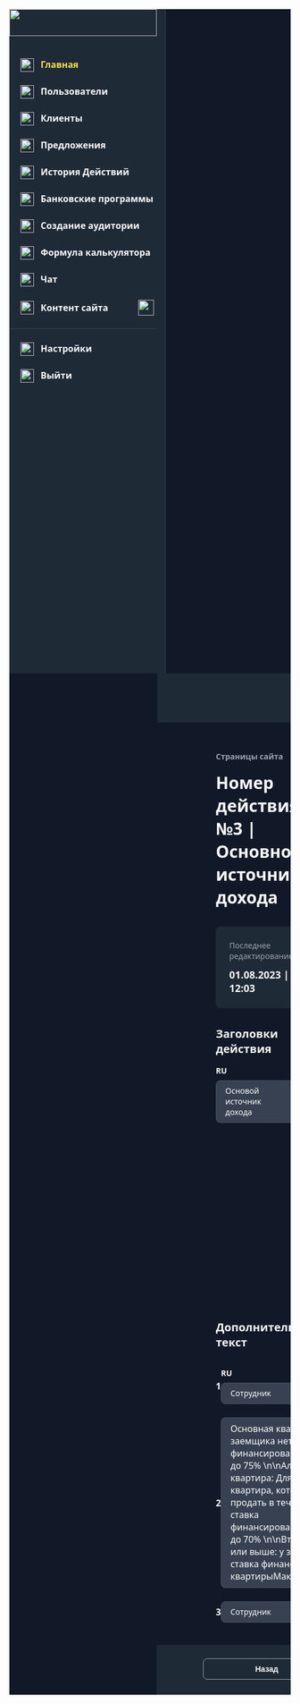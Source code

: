 <!DOCTYPE html>
<html lang="en">
<head>
	<meta charset="UTF-8">
	<meta name="viewport" content="width=device-width, initial-scale=1.0">
	<title>Контентстраницы№13.2Text|Default|RU</title>
	<style>
		body {
			font-family: system-ui;
		}
		.box {
			width: 264px;
			height: 1px;
			background: #374151;
			margin-bottom: 24px;
		}
		.box2 {
			width: 1px;
			height: 1188px;
			background: #374151;
		}
		.box3 {
			width: 225px;
			height: 41px;
		}
		.button {
			flex-shrink: 0;
			display: flex;
			flex-direction: column;
			align-items: flex-start;
			background: none;
			border-radius: 8px;
			border: 1px solid #9CA3AF;
			padding: 10px 92px;
			text-align: left;
		}
		.button2 {
			flex-shrink: 0;
			display: flex;
			flex-direction: column;
			align-items: flex-start;
			background: #FBE54D;
			border-radius: 8px;
			border: none;
			padding: 10px 23px;
			text-align: left;
		}
		.column {
			align-self: stretch;
			display: flex;
			flex-direction: column;
			align-items: flex-start;
			background: #111928;
		}
		.column2 {
			flex-shrink: 0;
			display: flex;
			flex-direction: column;
			align-items: flex-start;
			padding-bottom: 518px;
		}
		.column3 {
			align-self: stretch;
			display: flex;
			flex-direction: column;
			align-items: flex-start;
			margin-bottom: 32px;
			margin-left: 370px;
			margin-right: 145px;
			gap: 16px;
		}
		.column4 {
			display: flex;
			flex-direction: column;
			align-items: flex-start;
			background: #1F2A37;
			border-radius: 8px;
			padding: 24px 89px 24px 24px;
			margin-bottom: 32px;
			margin-left: 370px;
			gap: 12px;
		}
		.column5 {
			display: flex;
			flex-direction: column;
			align-items: flex-start;
			margin-left: 370px;
			gap: 8px;
		}
		.column6 {
			align-self: stretch;
			display: flex;
			flex-direction: column;
			align-items: flex-start;
			margin-bottom: 40px;
			margin-left: 688px;
			margin-right: 463px;
			gap: 8px;
		}
		.column7 {
			align-self: stretch;
			display: flex;
			flex-direction: column;
			margin-bottom: 40px;
			margin-left: 370px;
			margin-right: 323px;
			gap: 24px;
		}
		.column8 {
			flex-shrink: 0;
			display: flex;
			flex-direction: column;
			align-items: flex-start;
			gap: 8px;
		}
		.column9 {
			flex-shrink: 0;
			display: flex;
			flex-direction: column;
			align-items: center;
			gap: 8px;
		}
		.contain {
			background: #FFFFFF;
		}
		.image {
			width: 264px;
			height: 48px;
			margin-bottom: 40px;
			object-fit: fill;
		}
		.image2 {
			width: 24px;
			height: 24px;
			object-fit: fill;
		}
		.image3 {
			width: 24px;
			height: 24px;
			margin-right: 12px;
			object-fit: fill;
		}
		.image4 {
			width: 28px;
			height: 28px;
			object-fit: fill;
		}
		.image5 {
			width: 40px;
			height: 40px;
			object-fit: fill;
		}
		.image6 {
			width: 32px;
			height: 32px;
			object-fit: fill;
		}
		.image7 {
			border-radius: 6px;
			width: 20px;
			height: 20px;
			object-fit: fill;
		}
		.row-view {
			display: flex;
			align-items: flex-start;
			background: #1F2A37;
		}
		.row-view2 {
			display: flex;
			align-items: flex-start;
			margin-bottom: 24px;
			margin-left: 20px;
			gap: 12px;
		}
		.row-view3 {
			display: flex;
			align-items: flex-start;
			margin-bottom: 24px;
			margin-left: 20px;
			margin-right: 20px;
			gap: 12px;
		}
		.row-view4 {
			display: flex;
			align-items: center;
			margin-bottom: 23px;
			margin-left: 20px;
			margin-right: 20px;
		}
		.row-view5 {
			display: flex;
			align-items: flex-start;
			margin-left: 20px;
			gap: 12px;
		}
		.row-view6 {
			align-self: stretch;
			display: flex;
			justify-content: flex-end;
			align-items: center;
			background: #1F2A37;
			padding: 24px 40px 24px 667px;
			margin-bottom: 51px;
			margin-left: 265px;
			gap: 32px;
			box-shadow: 0px 2px 4px #0000000D;
		}
		.row-view7 {
			flex-shrink: 0;
			display: flex;
			align-items: center;
			gap: 15px;
		}
		.row-view8 {
			flex-shrink: 0;
			display: flex;
			align-items: center;
			gap: 12px;
		}
		.row-view9 {
			display: flex;
			align-items: center;
			border-radius: 6px;
			gap: 16px;
		}
		.row-view10 {
			align-self: stretch;
			display: flex;
			align-items: center;
			gap: 15px;
		}
		.row-view11 {
			align-self: stretch;
			display: flex;
			justify-content: space-between;
			align-items: center;
		}
		.row-view12 {
			flex-shrink: 0;
			display: flex;
			align-items: flex-start;
			gap: 20px;
		}
		.row-view13 {
			width: 885px;
			display: flex;
			justify-content: space-between;
			align-items: flex-start;
		}
		.row-view14 {
			flex-shrink: 0;
			display: flex;
			align-items: flex-start;
			gap: 16px;
		}
		.text {
			color: #FBE54D;
			font-size: 16px;
			font-weight: bold;
		}
		.text2 {
			color: #FFFFFF;
			font-size: 16px;
			font-weight: bold;
		}
		.text3 {
			color: #FFFFFF;
			font-size: 16px;
			font-weight: bold;
			margin-right: 54px;
		}
		.text4 {
			color: #F9FAFB;
			font-size: 14px;
			font-weight: bold;
		}
		.text5 {
			color: #9CA3AF;
			font-size: 14px;
			font-weight: bold;
		}
		.text6 {
			color: #F9FAFB;
			font-size: 30px;
			font-weight: bold;
		}
		.text7 {
			color: #9CA3AF;
			font-size: 14px;
		}
		.text8 {
			color: #F9FAFB;
			font-size: 18px;
			font-weight: bold;
		}
		.text9 {
			color: #F9FAFB;
			font-size: 20px;
			font-weight: bold;
			margin-bottom: 16px;
			margin-left: 370px;
		}
		.text10 {
			color: #FFFFFF;
			font-size: 14px;
			font-weight: bold;
		}
		.text11 {
			color: #FFFFFF;
			font-size: 14px;
		}
		.text12 {
			color: #FFFFFF;
			font-size: 14px;
			text-align: right;
		}
		.text13 {
			color: #F9FAFB;
			font-size: 20px;
			font-weight: bold;
			margin-bottom: 32px;
			margin-left: 370px;
		}
		.text14 {
			color: #FFFFFF;
			font-size: 16px;
			width: 254px;
		}
		.text15 {
			color: #FFFFFF;
			font-size: 14px;
			font-weight: bold;
			text-align: right;
			width: 256px;
		}
		.text16 {
			color: #111928;
			font-size: 14px;
			font-weight: bold;
		}
		.view {
			flex-shrink: 0;
			display: flex;
			flex-direction: column;
			align-items: center;
		}
		.view2 {
			flex-shrink: 0;
			display: flex;
			flex-direction: column;
			align-items: center;
			padding-bottom: 1px;
		}
		.view3 {
			display: flex;
			flex-direction: column;
			align-items: flex-start;
			background: #374151;
			border-radius: 8px;
			border: 1px solid #4B5563;
			padding: 8px 106px 9px 16px;
		}
		.view4 {
			align-self: stretch;
			display: flex;
			flex-direction: column;
			background: #374151;
			border-radius: 8px;
			border: 1px solid #4B5563;
			padding: 8px 16px 9px 16px;
		}
		.view5 {
			display: flex;
			flex-direction: column;
			align-items: flex-start;
			background: #374151;
			border-radius: 8px;
			border: 1px solid #4B5563;
			padding: 8px 212px 9px 16px;
		}
		.view6 {
			display: flex;
			flex-direction: column;
			align-items: center;
			background: #374151;
			border-radius: 8px;
			border: 1px solid #4B5563;
			padding: 8px 16px 9px 16px;
		}
		.view7 {
			flex-shrink: 0;
			display: flex;
			flex-direction: column;
			align-items: center;
			background: #374151;
			border-radius: 8px;
			border: 1px solid #4B5563;
			padding: 8px 16px 9px 16px;
		}
		.view8 {
			flex-shrink: 0;
			display: flex;
			flex-direction: column;
			align-items: flex-start;
			background: #374151;
			border-radius: 8px;
			border: 1px solid #4B5563;
			padding: 8px 212px 9px 16px;
		}
		.view9 {
			align-self: stretch;
			display: flex;
			flex-direction: column;
			align-items: center;
			background: #1F2A37;
			padding-top: 24px;
			padding-bottom: 24px;
			margin-left: 264px;
			margin-right: 1px;
		}
	</style>
</head>
<body>
		<div class="contain">
		<div class="column">
			<div class="row-view">
				<div class="column2">
					<img
						src="https://storage.googleapis.com/tagjs-prod.appspot.com/v1/bJ75Zn4C2U/owq4t2h3_expires_30_days.png" 
						class="image"
					/>
					<div class="row-view2">
						<img
							src="https://storage.googleapis.com/tagjs-prod.appspot.com/v1/bJ75Zn4C2U/veybhmnz_expires_30_days.png" 
							class="image2"
						/>
						<span class="text" >
							Главная
						</span>
					</div>
					<div class="row-view2">
						<img
							src="https://storage.googleapis.com/tagjs-prod.appspot.com/v1/bJ75Zn4C2U/7nretvpz_expires_30_days.png" 
							class="image2"
						/>
						<span class="text2" >
							Пользователи
						</span>
					</div>
					<div class="row-view2">
						<img
							src="https://storage.googleapis.com/tagjs-prod.appspot.com/v1/bJ75Zn4C2U/79ipwmn7_expires_30_days.png" 
							class="image2"
						/>
						<span class="text2" >
							Клиенты
						</span>
					</div>
					<div class="row-view2">
						<img
							src="https://storage.googleapis.com/tagjs-prod.appspot.com/v1/bJ75Zn4C2U/1r0tdow0_expires_30_days.png" 
							class="image2"
						/>
						<span class="text2" >
							Предложения
						</span>
					</div>
					<div class="row-view2">
						<img
							src="https://storage.googleapis.com/tagjs-prod.appspot.com/v1/bJ75Zn4C2U/c54b3tqp_expires_30_days.png" 
							class="image2"
						/>
						<span class="text2" >
							История Действий
						</span>
					</div>
					<div class="row-view2">
						<img
							src="https://storage.googleapis.com/tagjs-prod.appspot.com/v1/bJ75Zn4C2U/vn6szgd4_expires_30_days.png" 
							class="image2"
						/>
						<span class="text2" >
							Банковские программы
						</span>
					</div>
					<div class="row-view3">
						<img
							src="https://storage.googleapis.com/tagjs-prod.appspot.com/v1/bJ75Zn4C2U/hiibypf3_expires_30_days.png" 
							class="image2"
						/>
						<span class="text2" >
							Создание аудитории
						</span>
					</div>
					<div class="row-view2">
						<img
							src="https://storage.googleapis.com/tagjs-prod.appspot.com/v1/bJ75Zn4C2U/o6d9p57e_expires_30_days.png" 
							class="image2"
						/>
						<span class="text2" >
							Формула калькулятора
						</span>
					</div>
					<div class="row-view2">
						<img
							src="https://storage.googleapis.com/tagjs-prod.appspot.com/v1/bJ75Zn4C2U/c9ysry5y_expires_30_days.png" 
							class="image2"
						/>
						<span class="text2" >
							Чат
						</span>
					</div>
					<div class="row-view4">
						<img
							src="https://storage.googleapis.com/tagjs-prod.appspot.com/v1/bJ75Zn4C2U/7q2n90p4_expires_30_days.png" 
							class="image3"
						/>
						<span class="text3" >
							Контент сайта
						</span>
						<img
							src="https://storage.googleapis.com/tagjs-prod.appspot.com/v1/bJ75Zn4C2U/kp2nec8o_expires_30_days.png" 
							class="image4"
						/>
					</div>
					<div class="box">
					</div>
					<div class="row-view2">
						<img
							src="https://storage.googleapis.com/tagjs-prod.appspot.com/v1/bJ75Zn4C2U/g0ig2ncs_expires_30_days.png" 
							class="image2"
						/>
						<span class="text2" >
							Настройки
						</span>
					</div>
					<div class="row-view5">
						<img
							src="https://storage.googleapis.com/tagjs-prod.appspot.com/v1/bJ75Zn4C2U/i7fgkxm5_expires_30_days.png" 
							class="image2"
						/>
						<span class="text2" >
							Выйти
						</span>
					</div>
				</div>
				<div class="box2">
				</div>
			</div>
			<div class="row-view6">
				<div class="row-view7">
					<span class="text4" >
						Русский
					</span>
					<img
						src="https://storage.googleapis.com/tagjs-prod.appspot.com/v1/bJ75Zn4C2U/pe9ics7z_expires_30_days.png" 
						class="image2"
					/>
				</div>
				<img
					src="https://storage.googleapis.com/tagjs-prod.appspot.com/v1/bJ75Zn4C2U/80ycvybw_expires_30_days.png" 
					class="image5"
				/>
				<img
					src="https://storage.googleapis.com/tagjs-prod.appspot.com/v1/bJ75Zn4C2U/eo86o3lg_expires_30_days.png" 
					class="image5"
				/>
				<div class="row-view8">
					<img
						src="https://storage.googleapis.com/tagjs-prod.appspot.com/v1/bJ75Zn4C2U/fna7550i_expires_30_days.png" 
						class="image6"
					/>
					<div class="view">
						<span class="text4" >
							Александр пушкин
						</span>
					</div>
					<img
						src="https://storage.googleapis.com/tagjs-prod.appspot.com/v1/bJ75Zn4C2U/e6ebk1yy_expires_30_days.png" 
						class="image2"
					/>
				</div>
			</div>
			<div class="column3">
				<div class="row-view9">
					<div class="view2">
						<span class="text5" >
							Страницы сайта
						</span>
					</div>
					<img
						src="https://storage.googleapis.com/tagjs-prod.appspot.com/v1/bJ75Zn4C2U/9jkboyc2_expires_30_days.png" 
						class="image7"
					/>
					<div class="view2">
						<span class="text5" >
							Главная страница Страница  №1
						</span>
					</div>
					<img
						src="https://storage.googleapis.com/tagjs-prod.appspot.com/v1/bJ75Zn4C2U/ewsip7de_expires_30_days.png" 
						class="image7"
					/>
					<div class="view2">
						<span class="text5" >
							Действие №3
						</span>
					</div>
				</div>
				<div class="row-view10">
					<span class="text6" >
						Номер дейcтвия №3 | Основной источник дохода
					</span>
					<div class="view2">
						<span class="text7" >
							Home_page
						</span>
					</div>
				</div>
			</div>
			<div class="column4">
				<span class="text7" >
					Последнее редактирование
				</span>
				<span class="text8" >
					01.08.2023 | 12:03
				</span>
			</div>
			<span class="text9" >
				Заголовки действия
			</span>
			<div class="column5">
				<span class="text10" >
					RU
				</span>
				<div class="view3">
					<span class="text11" >
						Основой источник дохода
					</span>
				</div>
			</div>
			<div class="column6">
				<span class="text10" >
					HEB
				</span>
				<div class="view4">
					<span class="text12" >
						מקור הכנסה עיקרי
					</span>
				</div>
			</div>
			<span class="text13" >
				Дополнительный  текст
			</span>
			<div class="column7">
				<div class="row-view11">
					<span class="text2" >
						1
					</span>
					<div class="row-view12">
						<div class="column8">
							<span class="text10" >
								RU
							</span>
							<div class="view5">
								<span class="text11" >
									Cотрудник
								</span>
							</div>
						</div>
						<div class="column9">
							<span class="text10" >
								HEB
							</span>
							<div class="view6">
								<span class="text11" >
									עוֹבֵד
								</span>
							</div>
						</div>
					</div>
					<img
						src="https://storage.googleapis.com/tagjs-prod.appspot.com/v1/bJ75Zn4C2U/fmqt5cvl_expires_30_days.png" 
						class="image6"
					/>
				</div>
				<div class="row-view11">
					<span class="text2" >
						2
					</span>
					<div class="row-view12">
						<div class="view7">
							<span class="text14" >
								Основная квартира: у заемщика нет квартиры ставка финансирования\nМаксимум до 75% \n\nАльтернативная квартира: Для заемщика квартира, которую он обязуется продать в течение двух лет ставка финансирования\nМаксимум до 70% \n\nВторая квартира или выше: у заемщика уже есть ставка финансирования квартирыМаксимум до 50%
							</span>
						</div>
						<div class="view7">
							<span class="text15" >
								דירה ראשית: ללווה אין שיעור מימון דירה\nמקסימום עד 75%\n\nדירה חלופית: ללווה דירה שהוא מתחייב למכור תוך שנתיים, שיעור המימון\nמקסימום עד 70%\n\nדירה שנייה ומעלה: ללווה כבר יש שיעור מימון דירה עד מקסימום 50%
							</span>
						</div>
					</div>
					<img
						src="https://storage.googleapis.com/tagjs-prod.appspot.com/v1/bJ75Zn4C2U/v6susblx_expires_30_days.png" 
						class="image6"
					/>
				</div>
				<div class="row-view11">
					<span class="text2" >
						3
					</span>
					<div class="row-view12">
						<div class="view8">
							<span class="text11" >
								Cотрудник
							</span>
						</div>
						<div class="view7">
							<span class="text11" >
								עוֹבֵד
							</span>
						</div>
					</div>
					<img
						src="https://storage.googleapis.com/tagjs-prod.appspot.com/v1/bJ75Zn4C2U/3kdwu6xr_expires_30_days.png" 
						class="image6"
					/>
				</div>
			</div>
			<div class="view9">
				<div class="row-view13">
					<div class="box3">
					</div>
					<div class="row-view14">
						<button class="button"
							onclick="alert('Pressed!')"}>
							<span class="text4" >
								Назад
							</span>
						</button>
						<button class="button2"
							onclick="alert('Pressed!')"}>
							<span class="text16" >
								Сохранить и опубликовать
							</span>
						</button>
					</div>
				</div>
			</div>
		</div>
	</div>
</body>
</html>

<!-- 
# SHARED TEXT EDIT DOCUMENTATION
# @/editTextDrill

## 🎯 QUICK REFERENCE FOR FUTURE DEVELOPMENT

### ✅ SHARED TEXT EDITING PATTERN (Updated: 2025-01-28)

When implementing text editing for any content type, follow this established pattern:

#### **1. Wrapper Component Pattern**
✅ **DO**: Create wrapper components that fetch data and provide props to SharedTextEdit
❌ **DON'T**: Use SharedTextEdit directly in routes

**Example Structure:**
```
src/pages/
├── CreditTextEdit/               ← Credit text editing wrapper
│   ├── CreditTextEdit.tsx
│   └── index.ts
├── CreditRefiTextEdit/           ← Credit-refi text editing wrapper  
│   ├── CreditRefiTextEdit.tsx
│   └── index.ts
├── MortgageTextEdit/             ← Mortgage text editing wrapper
└── MortgageRefiTextEdit/         ← Mortgage-refi text editing wrapper
```

#### **2. Wrapper Component Implementation**

**Essential Features:**
- ✅ Fetch data using `apiService.getContentItemById(actionId)`
- ✅ Create proper breadcrumbs for navigation
- ✅ Handle save/cancel callbacks with navigation
- ✅ Pass all required props to SharedTextEdit
- ✅ Handle loading/error states

**Template Code:**
```tsx
import { SharedTextEdit, type TextEditData, type BreadcrumbItem } from '../../shared/components/SharedTextEdit';

const [ContentType]TextEdit: React.FC = () => {
  const { actionId } = useParams<{ actionId: string }>();
  const navigate = useNavigate();
  const location = useLocation();
  const [content, setContent] = useState<ContentItem | null>(null);
  const [loading, setLoading] = useState(true);
  const [error, setError] = useState<string | null>(null);

  // Fetch data
  const fetchContentData = async () => {
    const response = await apiService.getContentItemById(actionId || '');
    // Process and set content...
  };

  // Handle save
  const handleSave = async (data: { ruText: string; heText: string; ... }) => {
    const response = await apiService.updateContentItem(content.id, updateData);
    // Handle success/error...
  };

  // Handle navigation
  const handleCancel = () => {
    navigate('/content/[contentType]', { state: navigationState });
  };

  // Create breadcrumbs
  const breadcrumbs: BreadcrumbItem[] = [
    { label: 'Контент сайта', onClick: () => navigate('/content/[contentType]') },
    { label: '[Content Type Name]', onClick: () => navigate('/content/[contentType]') },
    { label: `Действие №${actionNumber}`, isActive: true }
  ];

  return (
    <SharedTextEdit
      content={textEditData}
      breadcrumbs={breadcrumbs}
      loading={saving}
      error={error}
      onSave={handleSave}
      onCancel={handleCancel}
      showAdditionalText={false}
      pageSubtitle="[Custom subtitle]"
    />
  );
};
```

#### **3. Route Configuration in App.tsx**

**Pattern:**
```tsx
// Import wrapper component
import [ContentType]TextEdit from './pages/[ContentType]TextEdit';

// Add route
<Route 
  path="/content/[contentType]/text-edit/:actionId" 
  element={
    <ErrorBoundary>
      <AdminLayout title="[Title]" activeMenuItem="content-[contentType]">
        <[ContentType]TextEdit />
      </AdminLayout>
    </ErrorBoundary>
  } 
/>
```

#### **4. Working Examples:**

**✅ Implemented and Working:**
- `/content/credit/text-edit/:actionId` → `CreditTextEdit`
- `/content/credit-refi/text-edit/:actionId` → `CreditRefiTextEdit`  
- `/content/mortgage/text-edit/:actionId` → `MortgageTextEdit`
- `/content/mortgage-refi/text-edit/:actionId` → `MortgageRefiTextEdit`

#### **5. Navigation Flow:**

```
Content List → Drill Page → Text Item (ТИП = Текст) → Text Edit Component
     ↓              ↓                    ↓                     ↓
/content/credit → /drill/step → click text item → /text-edit/:actionId
```

#### **6. Common Issues & Solutions:**

**❌ Error: "Cannot read properties of undefined (reading 'map')"**
- **Cause**: Using SharedTextEdit directly without props
- **Fix**: Create wrapper component that fetches data and provides props

**❌ Route redirects to /admin/login**  
- **Cause**: Missing route definition
- **Fix**: Add route in App.tsx with proper component

**❌ Navigation back doesn't work**
- **Cause**: Missing returnPath in location.state
- **Fix**: Ensure drill pages pass navigation state when navigating to edit

#### **7. Future Content Types:**

When adding text editing for new content types:

1. **Create wrapper component** in `src/pages/[ContentType]TextEdit/`
2. **Import in App.tsx** and add route
3. **Follow the established pattern** from existing implementations
4. **Test navigation flow**: list → drill → edit → back

#### **8. SharedTextEdit Component:**

**Location**: `src/shared/components/SharedTextEdit/`
**Purpose**: Reusable text editing UI component
**Usage**: Always use through wrapper components, never directly in routes

**Required Props:**
- `content: TextEditData` - Content item to edit
- `breadcrumbs: BreadcrumbItem[]` - Navigation breadcrumbs  
- `onSave: (data) => void` - Save callback
- `onCancel: () => void` - Cancel/back callback
- `loading?: boolean` - Loading state
- `error?: string` - Error message
- `showAdditionalText?: boolean` - Show additional text section
- `pageSubtitle?: string` - Custom subtitle

---

## 📝 DEVELOPMENT CHECKLIST

When implementing text editing for a new content type:

- [ ] Create wrapper component in `src/pages/[ContentType]TextEdit/`
- [ ] Implement data fetching with `apiService.getContentItemById()`
- [ ] Create proper breadcrumbs for navigation
- [ ] Handle save with `apiService.updateContentItem()`
- [ ] Handle cancel with proper navigation state
- [ ] Import wrapper in App.tsx
- [ ] Add route configuration in App.tsx
- [ ] Test: list → drill → edit → save/cancel
- [ ] Verify authentication is properly configured
- [ ] Test error handling (network, validation, etc.)

---

## 🚀 QUICK COPY-PASTE TEMPLATES

### New Wrapper Component:
See CreditTextEdit.tsx or CreditRefiTextEdit.tsx for complete template

### New Route in App.tsx:
```tsx
<Route 
  path="/content/[contentType]/text-edit/:actionId" 
  element={
    <ErrorBoundary>
      <ProtectedRoute requiredPermission={{ action: 'update', resource: 'content-management' }}>
        <AdminLayout title="[Title]" activeMenuItem="content-[contentType]">
          <[ContentType]TextEdit />
        </AdminLayout>
      </ProtectedRoute>
    </ErrorBoundary>
  } 
/>
```

### Import Statement:
```tsx
import [ContentType]TextEdit from './pages/[ContentType]TextEdit';
```

This pattern ensures consistent, maintainable text editing across all content types! 🎉

-->